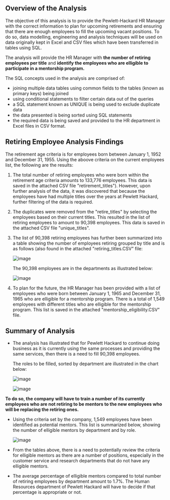 ## Overview of the Analysis

The objective of this analysis is to provide the Pewlett-Hackard HR Manager with the correct information to plan for upcoming retirements and ensuring that there are enough employees to fill the upcoming vacant positions.
To do so, data modelling, engineering and analysis techniques will be used on data originally kept in Excel and CSV files which have been transferred in tables using SQL.

The analysis will provide the HR Manager with **the number of retiring employees per title** and **identify the employees who are elligible to participate in a mentorship program.**

The SQL concepts used in the analysis are comprised of:
- joining multiple data tables using common fields to the tables (known as primary keys) being joined
- using conditional statements to filter certain data out of the queries
- a SQL statement known as UNIQUE is being used to exclude duplicate data
- the data presented is being sorted using SQL statements
- the required data is being saved and provided to the HR department in Excel files in CSV  format.

## Retiring Employee Analysis Findings

The retirement age criteria is for employees born between January 1, 1952 and December 31, 1955.
Using the aboove criteria on the current employees list, the following are the results:

1.  The total number of retiring employees who were born within the retirement age criteria amounts to 133,776 employees.
    This data is saved in the attached CSV file "retirement_titles").
    However, upon further analysis of the data, it was discovered that because the employees have had multiple titles over the years at Pewlett Hackard, further filtering of the data is required.
    
2. The duplicates were removed from the "retire_titles" by selecting the employees based on their current titles. 
   This resulted in the list of retiring employees to amount to 90,398 employees.
   This data is saved in the attached CSV file "unique_titles".
   
3. The list of 90,398 retiring employees has further been summarized into a table showing the number of employees retiring grouped by title and is as follows (also found in the attached "retiring_titles.CSV" file:
     
     ![image](https://user-images.githubusercontent.com/82583576/121682005-8247b580-ca89-11eb-999b-b308c021c8c9.png)

    The 90,398 employees are in the departments as illustrated below:
    
    ![image](https://user-images.githubusercontent.com/82583576/121755629-a9cc6b80-cae5-11eb-91a7-462428096d18.png)


    

4.  To plan for the future, the HR Manager has been provided with a list of employees who were born between January 1, 1965 and December 31, 1965 who are elligible for a mentorship program. There is a total of 1,549 employees with different titles who are elligible for the mentorship program.
    This list is saved in the attached "mentorship_eligibility.CSV" file.
    
    
## Summary of Analysis
   
   - The analysis has illustrated that for Pewlett Hackard to continue doing business as it is currently using the same processes and providing the same services, then there is a need to fill 90,398 employees.
   
     The roles to be filled, sorted by department are illustrated in the chart below:
   
     ![image](https://user-images.githubusercontent.com/82583576/121759939-223b2880-caf6-11eb-9512-ff25478fcaab.png)
   
     ![image](https://user-images.githubusercontent.com/82583576/121759960-3ed76080-caf6-11eb-96eb-a7a7e8ac8009.png)

   
    
   **To do so, the company will have to train a number of its currently employees who are not retiring to be mentors to the new employees who will be replacing the retiring ones.**
   
   - Using the criteria set by the company, 1,549 employees have been identified as potential mentors. This list is summarized below, showing the number of elligible mentors by department and by role.
    
     ![image](https://user-images.githubusercontent.com/82583576/121759378-6da00780-caf3-11eb-9474-52a530333327.png)
     
   - From the tables above, there is a need to potentially review the criteria for elligible mentors as there are a number of positions, especially in the customer service and research departments that do not have any elligible mentors.
   - The average percentage of elligible mentors compared to total number of retiring employees by department amount to 1.7%. The Human Resources department of Pewlett Hackard will have to decide if that percentage is appropriate or not.    












